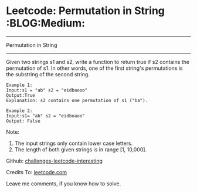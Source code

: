 # Leetcode: Permutation in String     :BLOG:Medium:


---

Permutation in String  

---

Given two strings s1 and s2, write a function to return true if s2 contains the permutation of s1. In other words, one of the first string's permutations is the substring of the second string.  

    Example 1:
    Input:s1 = "ab" s2 = "eidbaooo"
    Output:True
    Explanation: s2 contains one permutation of s1 ("ba").

    Example 2:
    Input:s1= "ab" s2 = "eidboaoo"
    Output: False

Note:  
1.  The input strings only contain lower case letters.
2.  The length of both given strings is in range [1, 10,000].

Github: [challenges-leetcode-interesting](https://github.com/DennyZhang/challenges-leetcode-interesting/tree/master/permutation-in-string)  

Credits To: [leetcode.com](https://leetcode.com/problems/permutation-in-string/description/)  

Leave me comments, if you know how to solve.